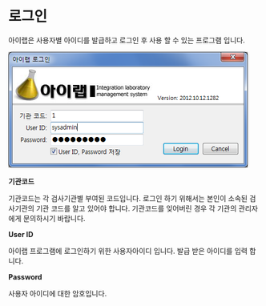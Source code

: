 # 로그인

아이랩은 사용자별 아이디를 발급하고 로그인 후 사용 할 수 있는 프로그램 입니다.

![](../.gitbook/assets/01%20%2825%29.png)

**기관코드**

기관코드는 각 검사기관별 부여된 코드입니다. 로그인 하기 위해서는 본인이 소속된 검사기관의 기관 코드를 알고 있어야 합니다. 기관코드를 잊어버린 경우 각 기관의 관리자에게 문의하시기 바랍니다.

**User ID**

아이랩 프로그램에 로그인하기 위한 사용자아이디 입니다. 발급 받은 아이디를 입력 합니다.

**Password**

사용자 아이디에 대한 암호입니다.

